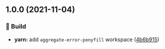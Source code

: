 ## 1.0.0 (2021-11-04)


### :hammer: Build

* **yarn:** add `aggregate-error-ponyfill` workspace ([4b6b915](https://github.com/flex-development/exceptions/commit/4b6b915f92ae12ad521409ceb4b031b2974eb745))
